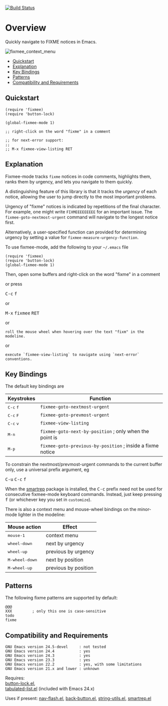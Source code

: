 [![Build Status](https://secure.travis-ci.org/rolandwalker/fixmee.png?branch=master)](http://travis-ci.org/rolandwalker/fixmee)

# Overview

Quickly navigate to FIXME notices in Emacs.

![fixmee_context_menu](https://raw.githubusercontent.com/rolandwalker/fixmee/master/fixmee_context_menu.png)

 * [Quickstart](#quickstart)
 * [Explanation](#explanation)
 * [Key Bindings](#key-bindings)
 * [Patterns](#patterns)
 * [Compatibility and Requirements](#compatibility-and-requirements)

## Quickstart

```elisp
(require 'fixmee)
(require 'button-lock)

(global-fixmee-mode 1)
 
;; right-click on the word "fixme" in a comment
 
;; for next-error support:
;;
;; M-x fixmee-view-listing RET
```

## Explanation

Fixmee-mode tracks `fixme` notices in code comments, highlights them,
ranks them by urgency, and lets you navigate to them quickly.

A distinguishing feature of this library is that it tracks the
*urgency* of each notice, allowing the user to jump directly to
the most important problems.

Urgency of "fixme" notices is indicated by repetitions of the final
character.  For example, one might write `FIXMEEEEEEEEE` for an
important issue.  The `fixmee-goto-nextmost-urgent` command will
navigate to the longest notice first.

Alternatively, a user-specified function can provided for determining
urgency by setting a value for `fixmee-measure-urgency-function`.

To use fixmee-mode, add the following to your `~/.emacs` file

```elisp
(require 'fixmee)
(require 'button-lock)
(global-fixmee-mode 1)
```

Then, open some buffers and right-click on the word "fixme" in a
comment

or press

<kbd>C-c</kbd> <kbd>f</kbd>

or

<kbd>M-x</kbd> <kbd>fixmee</kbd> <kbd>RET</kbd>

or

	roll the mouse wheel when hovering over the text "fixm" in the modeline.

or

	execute `fixmee-view-listing` to navigate using `next-error` conventions.

## Key Bindings

The default key bindings are

Keystrokes                   | Function
-----------------------------|--------------------------------
<kbd>C-c</kbd> <kbd>f</kbd>  | `fixmee-goto-nextmost-urgent`
<kbd>C-c</kbd> <kbd>F</kbd>  | `fixmee-goto-prevmost-urgent`
<kbd>C-c</kbd> <kbd>v</kbd>  | `fixmee-view-listing`
<kbd>M-n</kbd>               | `fixmee-goto-next-by-position`      ; only when the point is
<kbd>M-p</kbd>               | `fixmee-goto-previous-by-position`  ; inside a fixme notice

To constrain the nextmost/prevmost-urgent commands to the current
buffer only, use a universal prefix argument, eg

<kbd>C-u</kbd> <kbd>C-c</kbd> <kbd>f</kbd>

When the [smartrep](http://github.com/myuhe/smartrep.el) package is installed, the <kbd>C-c</kbd> prefix need not
be used for consecutive fixmee-mode keyboard commands.  Instead, just
keep pressing <kbd>f</kbd> (or whichever key you set in `customize`).

There is also a context menu and mouse-wheel bindings on the
minor-mode lighter in the modeline:

Mouse action            | Effect
------------------------|-----------------------
<kbd>mouse-1</kbd>      | context menu
<kbd>wheel-down</kbd>   | next by urgency
<kbd>wheel-up</kbd>     | previous by urgency
<kbd>M-wheel-down</kbd> | next by position
<kbd>M-wheel-up</kbd>   | previous by position

## Patterns

The following fixme patterns are supported by default:

	@@@
	XXX         ; only this one is case-sensitive
	todo
	fixme

## Compatibility and Requirements

	GNU Emacs version 24.5-devel     : not tested
	GNU Emacs version 24.4           : yes
	GNU Emacs version 24.3           : yes
	GNU Emacs version 23.3           : yes
	GNU Emacs version 22.2           : yes, with some limitations
	GNU Emacs version 21.x and lower : unknown

Requires:  
[button-lock.el](http://github.com/rolandwalker/button-lock),  
[tabulated-list.el](http://raw.githubusercontent.com/sigma/tabulated-list.el/master/tabulated-list.el) (included with Emacs 24.x)

Uses if present: [nav-flash.el](http://github.com/rolandwalker/nav-flash), [back-button.el](http://github.com/rolandwalker/back-button), [string-utils.el](http://github.com/rolandwalker/string-utils), [smartrep.el](http://github.com/myuhe/smartrep.el)
